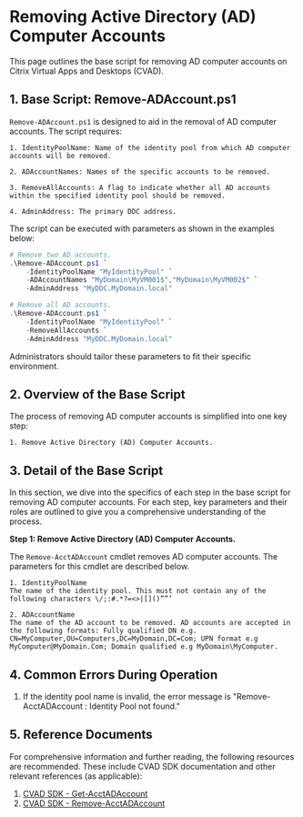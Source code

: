 # Removing Active Directory (AD) Computer Accounts

This page outlines the base script for removing AD computer accounts on Citrix Virtual Apps and Desktops (CVAD). 



## 1. Base Script: Remove-ADAccount.ps1

`Remove-ADAccount.ps1` is designed to aid in the removal of AD computer accounts. The script requires:

    1. IdentityPoolName: Name of the identity pool from which AD computer accounts will be removed.
    
    2. ADAccountNames: Names of the specific accounts to be removed.
    
    3. RemoveAllAccounts: A flag to indicate whether all AD accounts within the specified identity pool should be removed.
    
    4. AdminAddress: The primary DDC address.
    
The script can be executed with parameters as shown in the examples below:

```powershell
# Remove two AD accounts.
.\Remove-ADAccount.ps1 `
    -IdentityPoolName "MyIdentityPool" `
    -ADAccountNames "MyDomain\MyVM001$","MyDomain\MyVM002$" `
    -AdminAddress "MyDDC.MyDomain.local"

# Remove all AD accounts.
.\Remove-ADAccount.ps1 `
    -IdentityPoolName "MyIdentityPool" `
    -RemoveAllAccounts `
    -AdminAddress "MyDDC.MyDomain.local"
```
Administrators should tailor these parameters to fit their specific environment.



## 2. Overview of the Base Script

The process of removing AD computer accounts is simplified into one key step:

    1. Remove Active Directory (AD) Computer Accounts.



## 3. Detail of the Base Script

In this section, we dive into the specifics of each step in the base script for removing AD computer accounts. For each step, key parameters and their roles are outlined to give you a comprehensive understanding of the process.

**Step 1: Remove Active Directory (AD) Computer Accounts.**

The `Remove-AcctADAccount` cmdlet removes AD computer accounts. The parameters for this cmdlet are described below.
    
    1. IdentityPoolName
    The name of the identity pool. This must not contain any of the following characters \/;:#.*?=<>|[]()””’

    2. ADAccountName
    The name of the AD account to be removed. AD accounts are accepted in the following formats: Fully qualified DN e.g. CN=MyComputer,OU=Computers,DC=MyDomain,DC=Com; UPN format e.g MyComputer@MyDomain.Com; Domain qualified e.g MyDomain\MyComputer.

    
## 4. Common Errors During Operation

1. If the identity pool name is invalid, the error message is "Remove-AcctADAccount : Identity Pool not found."



## 5. Reference Documents

For comprehensive information and further reading, the following resources are recommended. These include CVAD SDK documentation and other relevant references (as applicable):

1. [CVAD SDK - Get-AcctADAccount](https://developer-docs.citrix.com/en-us/citrix-virtual-apps-desktops-sdk/current-release/ADIdentity/Get-AcctADAccount.html)
2. [CVAD SDK - Remove-AcctADAccount](https://developer-docs.citrix.com/en-us/citrix-virtual-apps-desktops-sdk/current-release/ADIdentity/Remove-AcctADAccount.html)


